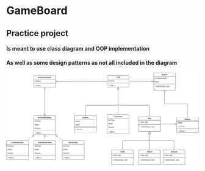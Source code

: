 # GameBoard

## Practice project 

#### Is meant to use class diagram and OOP implementation 
#### As well as some design patterns as not all included in the diagram 



![GitHub Logo](/GameBoard.jpg)
